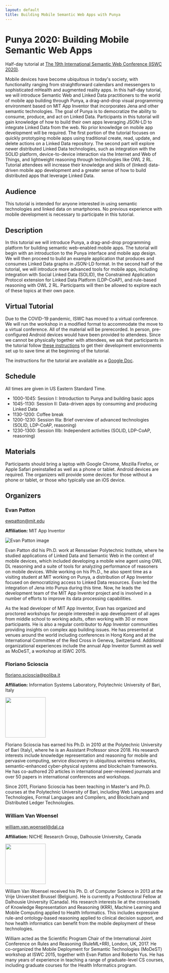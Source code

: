 ```yaml
---
layout: default
title: Building Mobile Semantic Web Apps with Punya
---
```


# Punya 2020: Building Mobile Semantic Web Apps

Half-day tutorial at [The 19th International Semantic Web Conference (ISWC 2020)](https://iswc2020.semanticweb.org/).

Mobile devices have become ubiquitous in today's society, with
functionality ranging from straightforward calendars and messengers to
sophisticated mHealth and augmented reality apps. In this half-day
tutorial, we will introduce Semantic Web and Linked Data practitioners
to the world of mobile app building through Punya, a drag-and-drop
visual programming environment based on MIT App Inventor that
incorporates Jena and other semantic technologies. The goal of Punya
is to democratize the ability to ​consume​, ​produce​, and ​act on Linked
Data. Participants in this tutorial will gain knowledge of how to
build their own apps leveraging JSON-LD to integrate Linked Data from
the web. No prior knowledge on mobile app development will be
required. The first portion of the tutorial focuses on quickly
prototyping mobile apps using traditional create, read, update, and
delete actions on a Linked Data repository. The second part will
explore newer distributed Linked Data technologies, such as
integration with the SOLID platform, device-to-device interaction via
the Internet and Web of Things, and lightweight reasoning through
technologies like OWL 2 RL. Tutorial attendees will increase their
knowledge and skills of (linked) data-driven mobile app development
and a greater sense of how to build distributed apps that leverage
Linked Data.

## Audience

This tutorial is intended for anyone interested in using semantic
technologies and linked data on smartphones. No previous experience
with mobile development is necessary to participate in this tutorial.

## Description

In this tutorial we will introduce Punya, a drag-and-drop 
programming platform for building semantic web-enabled mobile apps. 
The tutorial will begin with an introduction to the Punya interface 
and mobile app design. We will then proceed to build an example 
application that produces and consumes Linked Data graphs in JSON-LD 
format. In the second half of the tutorial, we will introduce more 
advanced tools for mobile apps, including integration with Social 
Linked Data (SOLID), the Constrained Application Protocol extension for 
Linked Data Platform (LDP-CoAP), and rule-based reasoning with OWL 2 RL. 
Participants will then be allowed to explore each of these topics at 
their own pace.

## Virtual Tutorial

Due to the COVID-19 pandemic, ISWC has moved to a virtual conference. We will run the workshop in a modified format to accommodate the move to a virtual conference. All of the material will be prerecorded. In person, pre-configured Android devices would have been provided to attendees. Since we cannot be physically together with attendees, we ask that participants in the tutorial follow [these instructions](https://docs.google.com/document/d/1wN5QUk9gVnnmSj6d7lkUeWoMeaMwruUdZD4DXv0rM8c/edit?usp=sharing) to get their development environments set up to save time at the beginning of the tutorial.

The instructions for the tutorial are available as a [Google Doc](https://docs.google.com/document/d/1CJ-uecwaE5kGDX6QFHuZCIwyVlcWJCQ4Xd6iwEfwxZs/edit?usp=sharing).

## Schedule

All times are given in US Eastern Standard Time.

* 1000-1045: Session I: Introduction to Punya and building basic apps
* 1045-1130: Session II: Data-driven apps by consuming and producing Linked Data
* 1130-1200: Coffee break
* 1200-1230: Session IIIa: Brief overview of advanced technologies (SOLID, LDP-CoAP, reasoning)
* 1230-1300: Session IIIb: Independent activities (SOLID, LDP-CoAP, reasoning)

## Materials

Participants should bring a laptop with Google Chrome, Mozilla
Firefox, or Apple Safari preinstalled as well as a phone or
tablet. Android devices are required. The organizers will provide some
devices for those without a phone or tablet, or those who typically
use an iOS device.

## Organizers

### Evan Patton

[ewpatton@mit.edu](mailto:ewpatton@mit.edu)

**Affiliation:** MIT App Inventor

![Evan Patton image](https://appinventor.mit.edu/explore/sites/explore.appinventor.mit.edu/files/people/PATTON.jpg)

Evan Patton did his Ph.D. work at Rensselaer Polytechnic Institute,
where he studied applications of Linked Data and Semantic Web in the
context of mobile devices, which included developing a mobile wine
agent using OWL DL reasoning and a suite of tools for analyzing
performance of reasoners on mobile devices. While working on his
Ph.D., he also spent time as a visiting student at MIT working on
Punya, a distribution of App Inventor focused on democratizing access
to Linked Data resources. Evan led the integration of Jena into Punya
during this time. Now, he leads the development team of the MIT App
Inventor project and is involved in a number of efforts to improve its
data processing capabilities.

As the lead developer of MIT App Inventor, Evan has organized and
proctored workshops for people interested in app development of all
ages from middle school to working adults, often working with 30 or
more participants. He is also a regular contributor to App Inventor
communities providing insights on complex app building issues. He has
presented at venues around the world including conferences in Hong
Kong and at the International Committee of the Red Cross in Geneva,
Switzerland. Additional organizational experiences include the annual
App Inventor Summit as well as MoDeST, a workshop at ISWC 2015.

### Floriano Scioscia
[floriano.scioscia@poliba.it](mailto:floriano.scioscia@poliba.it)

**Affiliation:** Information Systems Laboratory, Polytechnic University of Bari, Italy

<img src="https://sisinflab.poliba.it/wp-content/uploads/2020/07/scioscia-679471825.jpg" style="width: 128px">

Floriano Scioscia has earned his Ph.D. in 2010 at the Polytechnic
University of Bari (Italy), where he is an Assistant Professor
since 2018. His research interests include knowledge representation
and reasoning for mobile and pervasive computing, service discovery in
ubiquitous wireless networks, semantic-enhanced cyber-physical systems
and blockchain frameworks. He has co-authored 20 articles in
international peer-reviewed journals and over 50 papers in
international conferences and workshops.

Since 2011, Floriano Scioscia has been teaching in Master's and
Ph.D. courses at the Polytechnic University of Bari, including Web
Languages and Technologies, Formal Languages and Compilers, and
Blockchain and Distributed Ledger Technologies. 

### William Van Woensel
[william.van.woensel@dal.ca](mailto:william.van.woensel@dal.ca)

**Affiliation:** NICHE Research Group, Dalhousie University, Canada

<img src="https://niche.cs.dal.ca/wp-content/uploads/2022/05/PXL_20210502_200043903-3.jpg" style="width: 128px;">

William Van Woensel received his Ph. D. of Computer Science in 2013 at
the Vrije Universiteit Brussel (Belgium). He is currently a
Postdoctoral Fellow at Dalhousie University (Canada). His research
interests lie at the crossroads of Knowledge Representation and
Reasoning (KRR), Machine Learning and Mobile Computing applied to
Health Informatics. This includes expressive rule-and ontology-based
reasoning applied to clinical decision support, and how health
informatics can benefit from the mobile deployment of these
technologies.

William acted as the Scientific Program Chair of the International
Joint Conference on Rules and Reasoning (RuleML+RR), London,
UK, 2017. He co-organized the Mobile Deployment for Semantic
Technologies (MoDeST) workshop at ISWC 2015, together with Evan Patton
and Roberto Yus. He has many years of experience in teaching a range of graduate-level CS courses, 
including graduate courses for the Health Informatics program.
